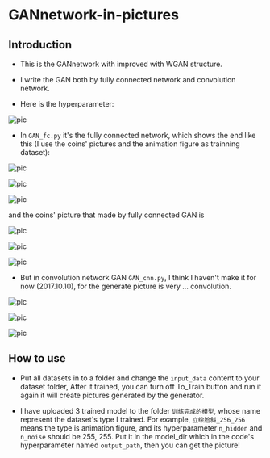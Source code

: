 # GANnetwork-in-pictures
## Introduction

 - This is the GANnetwork with improved with WGAN structure.

 - I write the GAN both by fully connected network and convolution network.

 - Here is the hyperparameter:

 ![pic](https://github.com/AdamAlive/MarkdownRef/blob/master/191.jpg?raw=true )

 - In `` GAN_fc.py `` it's the fully connected network, which shows the end like this (I use the coins' pictures and the animation figure as trainning dataset):

 ![pic](https://github.com/AdamAlive/MarkdownRef/blob/master/203.png?raw=true )
 
 ![pic](https://github.com/AdamAlive/MarkdownRef/blob/master/204.png?raw=true )
 
 ![pic](https://github.com/AdamAlive/MarkdownRef/blob/master/205.png?raw=true )
 
 and the coins' picture that made by fully connected GAN is
 
 ![pic](https://github.com/AdamAlive/MarkdownRef/blob/master/206.png?raw=true )
 
 ![pic](https://github.com/AdamAlive/MarkdownRef/blob/master/207.png?raw=true )
 
 ![pic](https://github.com/AdamAlive/MarkdownRef/blob/master/208.png?raw=true )
 
  - But in convolution network GAN `` GAN_cnn.py ``, I think I haven't make it for now (2017.10.10), for the generate picture is very ... convolution.
 
 ![pic](https://github.com/AdamAlive/MarkdownRef/blob/master/209.png?raw=true )
 
 ![pic](https://github.com/AdamAlive/MarkdownRef/blob/master/210.png?raw=true )
 
 ![pic](https://github.com/AdamAlive/MarkdownRef/blob/master/211.png?raw=true )

## How to use

 - Put all datasets in to a folder and change the ``input_data`` content to your dataset folder, After it trained, you can turn off To_Train button and run it again it will create pictures generated by the generator.

 - I have uploaded 3 trained model to the folder `` 训练完成的模型 ``, whose name represent the dataset's type I trained. 
 For example, `` 立绘脸斜_256_256 `` means the type is animation figure, and its hyperparameter `` n_hidden `` and `` n_noise `` should be 255, 255. Put it in the model_dir which in the code's hyperparameter named `` output_path ``, then you can get the picture!
